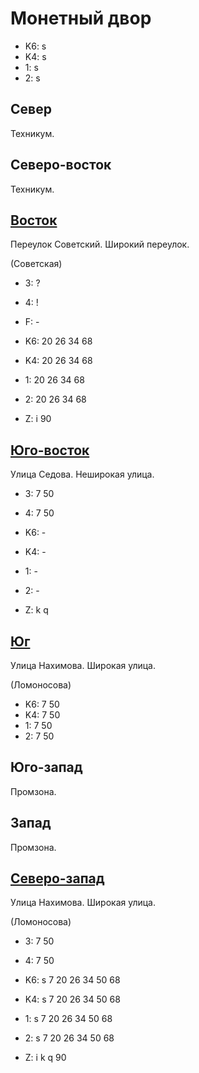 # Монетный двор

* K6:   s
* K4:   s
* 1:    s
* 2:    s

## Север

Техникум.

## Северо-восток

Техникум.

## [Восток](./10567090.md)

Переулок Советский.
Широкий переулок.

(Советская)

* 3:    ?
* 4:    !
* F:    -

* K6:   20  26  34  68
* K4:   20  26  34  68
* 1:    20  26  34  68
* 2:    20  26  34  68

* Z:    i
        90

## [Юго-восток](./10570095.md)

Улица Седова.
Неширокая улица.

* 3:    7   50
* 4:    7   50

* K6:   -
* K4:   -
* 1:    -
* 2:    -

* Z:    k   q

## [Юг](./10565095.md)

Улица Нахимова.
Широкая улица.

(Ломоносова)

* K6:   7   50
* K4:   7   50
* 1:    7   50
* 2:    7   50

## Юго-запад

Промзона.

## Запад

Промзона.

## [Северо-запад](./10562087.md)

Улица Нахимова.
Широкая улица.

(Ломоносова)

* 3:    7   50
* 4:    7   50

* K6:   s
        7   20  26  34  50  68
* K4:   s
        7   20  26  34  50  68
* 1:    s
        7   20  26  34  50  68
* 2:    s
        7   20  26  34  50  68

* Z:    i   k   q
        90
